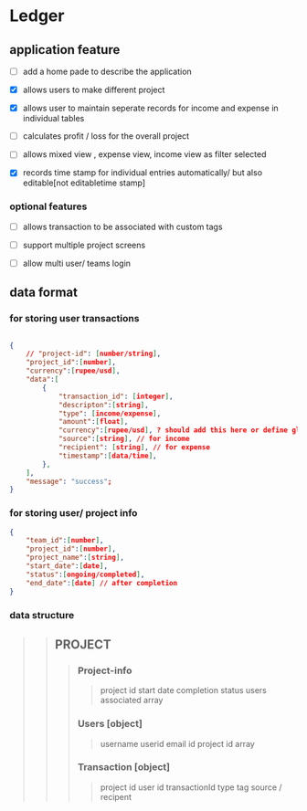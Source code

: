 Ledger
======

application feature
-------------------
- [ ] add a home pade to describe the application

- [x]  allows users to make different project
  
- [x]  allows user to maintain seperate records for income and expense in
    individual tables

- [ ]  calculates profit / loss for the overall project

- [ ]  allows mixed view , expense view, income view as filter selected

- [x]  records time stamp for individual entries automatically/ but also editable[not editabletime stamp]


### optional features

- [ ] allows transaction to be associated with custom tags

- [ ] support multiple project screens

- [ ] allow multi user/ teams login


data format
-----------

### for storing user transactions

```json

{   
    // "project-id": [number/string],
    "project_id":[number],
    "currency":[rupee/usd],
    "data":[
        {
            "transaction_id": [integer],
            "descripton":[string],
            "type": [income/expense],
            "amount":[float],
            "currency":[rupee/usd], ? should add this here or define globally
            "source":[string], // for income
            "recipient": [string], // for expense
            "timestamp":[data/time],
        },
    ],
    "message": "success";
}

```

### for storing user/ project info

```json
{
    "team_id":[number],
    "project_id":[number],
    "project_name":[string],
    "start_date":[date],
    "status":[ongoing/completed],
    "end_date":[date] // after completion
}
```
### data structure


>> ## PROJECT
>>> ### Project-info
>>>> project id
>>>> start date
>>>> completion status
>>>> users associated array
>>> ### Users [object]
>>>> username
>>>> userid
>>>> email id
>>>> project id array
>>> ### Transaction [object]
>>>> project id
>>>> user id
>>>> transactionId
>>>> type
>>>> tag
>>>> source / recipent

